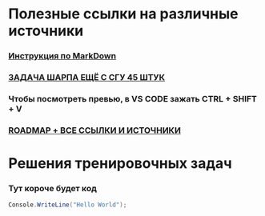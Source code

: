# Полезные ссылки на различные источники

### [Инструкция по MarkDown](https://gist.github.com/Jekins/2bf2d0638163f1294637)
### [ЗАДАЧА ШАРПА ЕЩЁ С СГУ 45 ШТУК](https://acm.sgu.ru/lang/login.php)
### Чтобы посмотреть превью, в VS CODE зажать CTRL + SHIFT + V
### [ROADMAP + ВСЕ ССЫЛКИ И ИСТОЧНИКИ](https://github.com/milanm/DotNet-Developer-Roadmap?tab=readme-ov-file)

# Решения тренировочных задач

### Тут короче будет код
```csharp
Console.WriteLine("Hello World");
```
